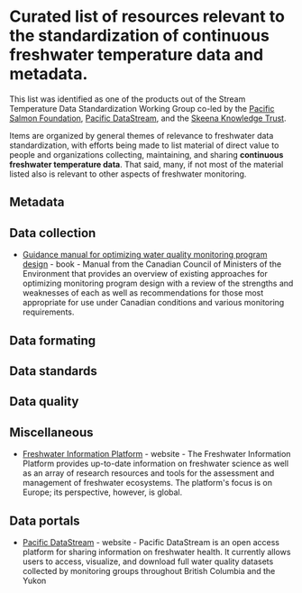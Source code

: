 # Curated list of resources relevant to the standardization of continuous freshwater temperature data and metadata.

This list was identified as one of the products out of the Stream Temperature Data Standardization Working Group co-led by the [Pacific Salmon Foundation](https://psf.ca/), [Pacific DataStream](https://pacificdatastream.ca/), and the [Skeena Knowledge Trust](https://www.skeenatrust.ca/).

Items are organized by general themes of relevance to freshwater data standardization, with efforts being made to list material of direct value to people and organizations collecting, maintaining, and sharing **continuous** **freshwater temperature data**. That said, many, if not most of the material listed also is relevant to other aspects of freshwater monitoring.

## Metadata

## Data collection

-   [Guidance manual for optimizing water quality monitoring program design](https://ccme.ca/en/res/guidancemanualforoptimizingwaterqualitymonitoringprogramdesign_1.0_e.pdf) - book - Manual from the Canadian Council of Ministers of the Environment that provides an overview of existing approaches for optimizing monitoring program design with a review of the strengths and weaknesses of each as well as recommendations for those most appropriate for use under Canadian conditions and various monitoring requirements.

## Data formating

## Data standards

## 

## Data quality

## Miscellaneous

-   [Freshwater Information Platform](http://www%20freshwaterplatform%20eu/) - website - The Freshwater Information Platform provides up-to-date information on freshwater science as well as an array of research resources and tools for the assessment and management of freshwater ecosystems. The platform's focus is on Europe; its perspective, however, is global.

## Data portals

-   [Pacific DataStream](https://pacificdatastream.ca/) - website - Pacific DataStream is an open access platform for sharing information on freshwater health. It currently allows users to access, visualize, and download full water quality datasets collected by monitoring groups throughout British Columbia and the Yukon
